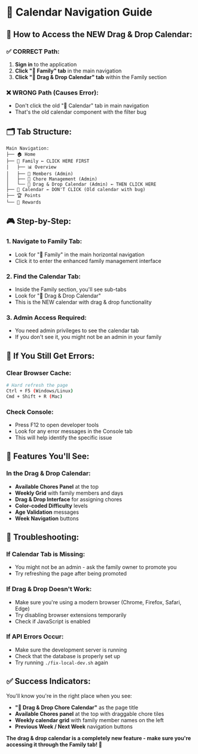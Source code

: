 # 📅 **Calendar Navigation Guide**

## 🎯 **How to Access the NEW Drag & Drop Calendar:**

### **✅ CORRECT Path:**
1. **Sign in** to the application
2. **Click "👥 Family" tab** in the main navigation
3. **Click "📅 Drag & Drop Calendar" tab** within the Family section

### **❌ WRONG Path (Causes Error):**
- Don't click the old "📅 Calendar" tab in main navigation
- That's the old calendar component with the filter bug

## 🗂️ **Tab Structure:**

```
Main Navigation:
├── 🏠 Home
├── 👥 Family ← CLICK HERE FIRST
│   ├── 📊 Overview
│   ├── 👥 Members (Admin)
│   ├── 🧹 Chore Management (Admin)
│   └── 📅 Drag & Drop Calendar (Admin) ← THEN CLICK HERE
├── 📅 Calendar ← DON'T CLICK (Old calendar with bug)
├── 🏆 Points
└── 🛒 Rewards
```

## 🎮 **Step-by-Step:**

### **1. Navigate to Family Tab:**
- Look for "👥 Family" in the main horizontal navigation
- Click it to enter the enhanced family management interface

### **2. Find the Calendar Tab:**
- Inside the Family section, you'll see sub-tabs
- Look for "📅 Drag & Drop Calendar" 
- This is the NEW calendar with drag & drop functionality

### **3. Admin Access Required:**
- You need admin privileges to see the calendar tab
- If you don't see it, you might not be an admin in your family

## 🔧 **If You Still Get Errors:**

### **Clear Browser Cache:**
```bash
# Hard refresh the page
Ctrl + F5 (Windows/Linux)
Cmd + Shift + R (Mac)
```

### **Check Console:**
- Press F12 to open developer tools
- Look for any error messages in the Console tab
- This will help identify the specific issue

## 🎯 **Features You'll See:**

### **In the Drag & Drop Calendar:**
- **Available Chores Panel** at the top
- **Weekly Grid** with family members and days
- **Drag & Drop Interface** for assigning chores
- **Color-coded Difficulty** levels
- **Age Validation** messages
- **Week Navigation** buttons

## 🚨 **Troubleshooting:**

### **If Calendar Tab is Missing:**
- You might not be an admin - ask the family owner to promote you
- Try refreshing the page after being promoted

### **If Drag & Drop Doesn't Work:**
- Make sure you're using a modern browser (Chrome, Firefox, Safari, Edge)
- Try disabling browser extensions temporarily
- Check if JavaScript is enabled

### **If API Errors Occur:**
- Make sure the development server is running
- Check that the database is properly set up
- Try running `./fix-local-dev.sh` again

## ✅ **Success Indicators:**

You'll know you're in the right place when you see:
- **"📅 Drag & Drop Chore Calendar"** as the page title
- **Available Chores panel** at the top with draggable chore tiles
- **Weekly calendar grid** with family member names on the left
- **Previous Week / Next Week** navigation buttons

**The drag & drop calendar is a completely new feature - make sure you're accessing it through the Family tab! 🎯**
